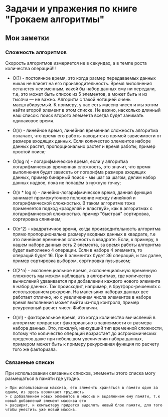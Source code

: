 # Задачи и упражения по книге "Грокаем алгоритмы"

## Мои заметки

### Сложность алгоритмов

Скорость алгоритмов измеряется не в секундах, а в темпе роста количества операций!!!

- O(1) - постоянное время, это когда размер передаваемых данных никак не влияет на его производительность. Время выполнения останется неизменным, какой бы набор данных ему ни передали, т.е, это может быть список из 5 элементов, а может быть и из тысячи — не важно. Алгоритм с такой нотацией очень масштабируемый. К примеру, у нас есть массив чисел и мы хотим найти второй элемент в этом списке. Не важно, насколько длинный наш список: поиск второго элемента всегда будет занимать одинаковое время.

- O(n) - линейное время, линейная временная сложность алгоритма означает, что время его работы находится в прямой зависимости от размера входящих данных. Если количество элементов наборе данных растет, пропорционально растет и время работы, пример простой поиск;

- O(log n) - логарифмическое время, если у алгоритма логарифмическая временная сложность, это значит, что время выполнения будет зависеть от логарифма размера входящих данных, пример бинарный поиск - мы шаг за шагом, делим набор данных надвое, пока не попадём в нужную точку;

- O(n * log n) - линейно-логарифмическое время, данная функция занимает промежуточное положение между линейной и логарифмической сложностью. В таком алгоритме тоже применяется подход «разделяй и властвуй», как в алгоритмах с логарифмической сложностью. пример "быстрая" сортировка, сортировка слиянием;

- O(n^2) - квадратичное время, когда производительность алгоритма прямо пропорциональна размеру входных данных в квадрате, т.е это линейная временная сложность в квадрате. Если, к примеру, в нашем наборе данных есть 2 элемента, за время работы алгоритма будет выполнено 4 операции. Если в наборе 4 элемента, то операций будет 16. При 6 элементах будет 36 операций, и так далее, пример сортировка выбором, сортировка пузырьком;

- O(2^n) - экспоненциальное время, экспоненциальную временную сложность мы можем наблюдать в алгоритмах, где количество вычислений удваивается при добавлении каждого нового элемента в набор данных. Так происходит, например, в брутфорс-решениях с использованием рекурсии. На маленьких наборах данных все работает отлично, но с увеличением числа элементов в наборе время выполнения может выйти из-под контроля, пример рекурсивный расчет чисел Фибоначчи.

- O(n!) - факториальное время, это когда количество вычислений в алгоритме прирастает факториально в зависимости от размера набора данных. Это, пожалуй, наихудший тип временной сложности, потому что количество операций возрастает до астрономических пределов даже при небольшом увеличении набора данных, примером может быть к примеру рекурсивная функция по расчету того же факториала.

### Связанные списки

При использовании связанных списков, элементы этого списка могу размещаться в памяти где угодно.
    
    > При использовании массива, его элементы храняться в памяти один за одним, из здесь возникает трудность
    > с добавлением новых элементов в массив и выделением ему памяти, т.к новый добавленый элемент массива его 
    > расширит, и компьютеру придется выделять новый блок памяти, для того чтобы уместить уже новый массив. 